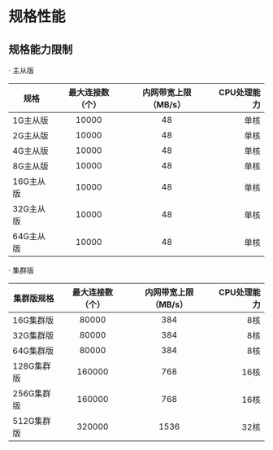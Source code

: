 # 规格性能
## 规格能力限制

·        主从版

规格|最大连接数（个）|内网带宽上限（MB/s）|CPU处理能力
---|:--:|:--:|---:
1G主从版|10000|48|单核
2G主从版|10000	|48	|单核
4G主从版|10000	|48|	单核
8G主从版|10000|48|单核
16G主从版|10000	|48|	单核
32G主从版|10000	|48|	单核
64G主从版|10000	|48|	单核

·        集群版

集群版规格|最大连接数（个）|内网带宽上限（MB/s）|CPU处理能力
---|:--:|:--:|---:
16G集群版|80000|384|8核
32G集群版|80000|384|8核
64G集群版|80000|384|8核
128G集群版|160000|768|16核
256G集群版|160000|768|16核
512G集群版|320000|1536|32核

